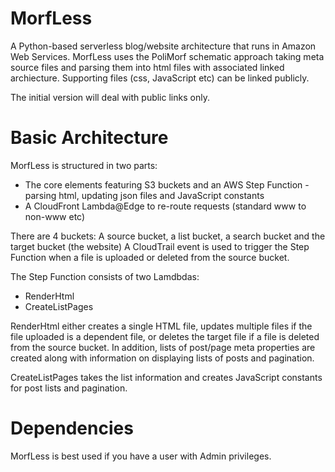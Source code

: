 # MorfLess

A Python-based serverless blog/website architecture that runs in Amazon Web Services. MorfLess uses the PoliMorf schematic approach taking meta source files and parsing them into html files with associated linked archiecture. Supporting files (css, JavaScript etc) can be linked publicly. 

The initial version will deal with public links only.

# Basic Architecture
MorfLess is structured in two parts: 
- The core elements featuring S3 buckets and an AWS Step Function - parsing html, updating json files and JavaScript constants
- A CloudFront Lambda@Edge to re-route requests (standard www to non-www etc)

There are 4 buckets: A source bucket, a list bucket, a search bucket and the target bucket (the website)
A CloudTrail event is used to trigger the Step Function when a file is uploaded or deleted from the source bucket. 

The Step Function consists of two Lamdbdas:
- RenderHtml
- CreateListPages 

RenderHtml either creates a single HTML file, updates multiple files if the file uploaded is a dependent file, or deletes the target file if a file is deleted from the source bucket. In addition, lists of post/page meta properties are created along with information on displaying lists of posts and pagination.

CreateListPages takes the list information and creates JavaScript constants for post lists and pagination. 


# Dependencies
MorfLess is best used if you have a user with Admin privileges. 
